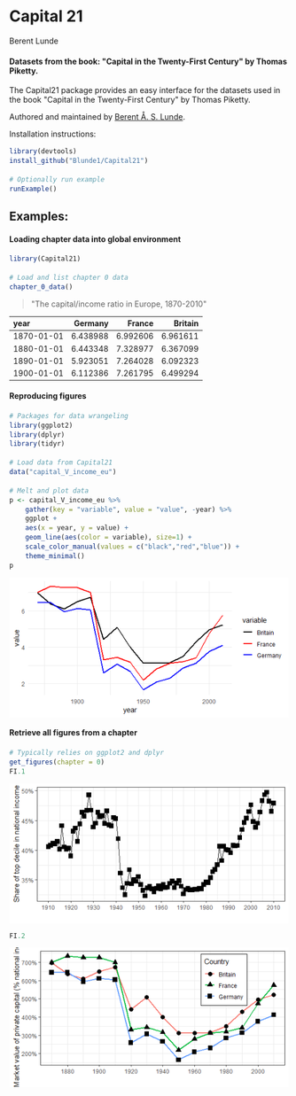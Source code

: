 Capital 21
================
Berent Lunde

#### Datasets from the book: "Capital in the Twenty-First Century" by Thomas Piketty.

The Capital21 package provides an easy interface for the datasets used in the book "Capital in the Twenty-First Century" by Thomas Piketty.

Authored and maintained by [Berent Å. S. Lunde](https://berentlunde.netlify.com).

Installation instructions:

``` r
library(devtools)
install_github("Blunde1/Capital21")

# Optionally run example
runExample()
```

Examples:
---------

#### Loading chapter data into global environment

``` r
library(Capital21)

# Load and list chapter 0 data
chapter_0_data()
```

> "The capital/income ratio in Europe, 1870-2010"

| year       |   Germany|    France|   Britain|
|:-----------|---------:|---------:|---------:|
| 1870-01-01 |  6.438988|  6.992606|  6.961611|
| 1880-01-01 |  6.443348|  7.328977|  6.367099|
| 1890-01-01 |  5.923051|  7.264028|  6.092323|
| 1900-01-01 |  6.112386|  7.261795|  6.499294|

#### Reproducing figures

``` r
# Packages for data wrangeling
library(ggplot2)
library(dplyr)
library(tidyr)

# Load data from Capital21
data("capital_V_income_eu")

# Melt and plot data 
p <- capital_V_income_eu %>%
    gather(key = "variable", value = "value", -year) %>%
    ggplot + 
    aes(x = year, y = value) + 
    geom_line(aes(color = variable), size=1) +
    scale_color_manual(values = c("black","red","blue")) +
    theme_minimal()
p
```

<img src="README_files/figure-markdown_github/unnamed-chunk-4-1.png" style="display: block; margin: auto;" />

#### Retrieve all figures from a chapter

``` r
# Typically relies on ggplot2 and dplyr
get_figures(chapter = 0)
FI.1
```

<img src="README_files/figure-markdown_github/unnamed-chunk-5-1.png" style="display: block; margin: auto;" />

``` r
FI.2
```

<img src="README_files/figure-markdown_github/unnamed-chunk-5-2.png" style="display: block; margin: auto;" />
